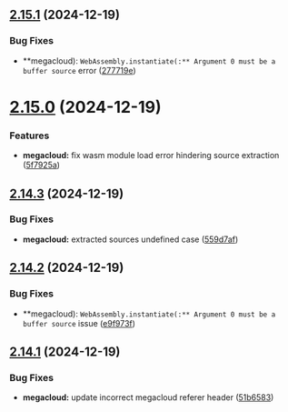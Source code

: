 ## [2.15.1](https://github.com/ghoshRitesh12/aniwatch/compare/v2.15.0...v2.15.1) (2024-12-19)


### Bug Fixes

* **megacloud): `WebAssembly.instantiate(:** Argument 0 must be a buffer source` error ([277719e](https://github.com/ghoshRitesh12/aniwatch/commit/277719eb50150ddb77be609b5e014a51aef6657e))



# [2.15.0](https://github.com/ghoshRitesh12/aniwatch/compare/v2.14.3...v2.15.0) (2024-12-19)


### Features

* **megacloud:** fix wasm module load error hindering source extraction ([5f7925a](https://github.com/ghoshRitesh12/aniwatch/commit/5f7925a2de58280b2f1540d68004e1702db68fc9))



## [2.14.3](https://github.com/ghoshRitesh12/aniwatch/compare/v2.14.2...v2.14.3) (2024-12-19)


### Bug Fixes

* **megacloud:** extracted sources undefined case ([559d7af](https://github.com/ghoshRitesh12/aniwatch/commit/559d7afa4add337ee1853ab6c6661aae105c4633))



## [2.14.2](https://github.com/ghoshRitesh12/aniwatch/compare/v2.14.1...v2.14.2) (2024-12-19)


### Bug Fixes

* **megacloud): `WebAssembly.instantiate(:** Argument 0 must be a buffer source` issue ([e9f973f](https://github.com/ghoshRitesh12/aniwatch/commit/e9f973f0d236cac77eeb575591e1ba7150d183d5))



## [2.14.1](https://github.com/ghoshRitesh12/aniwatch/compare/v2.14.0...v2.14.1) (2024-12-19)


### Bug Fixes

* **megacloud:** update incorrect megacloud referer header ([51b6583](https://github.com/ghoshRitesh12/aniwatch/commit/51b658305519ddd4786b752c10cb7e80025bca86))




